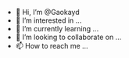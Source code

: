 - 👋 Hi, I’m @Gaokayd
- 👀 I’m interested in ...
- 🌱 I’m currently learning ...
- 💞️ I’m looking to collaborate on ...
- 📫 How to reach me ...

<!---
Gaokayd/Gaokayd is a ✨ special ✨ repository because its `README.md` (this file) appears on your GitHub profile.
You can click the Preview link to take a look at your changes.
--->

